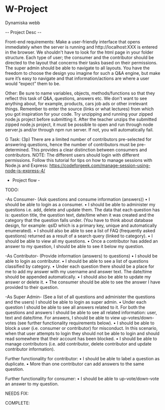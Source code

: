 # W-Project
Dynamiska webb

-- Project Desc --

Front-end requirements:
Make a user-friendly interface that opens immediately when the server is
running and http://localhost:XXX is entered in the browser. We shouldn't have
to look for the html page in your folder structure.
Each type of user; the consumer and the contributor should be directed to the
layout that concerns their tasks based on their permissions. The super admin
should be able to navigate to all layouts.
You have the freedom to choose the design you imagine for such a Q&A
engine, but make sure it’s easy to navigate and that information/actions are
where a user would “expect” them to be.

Other:
Be sure to name variables, objects, methods/functions so that they reflect this
task of Q&A, questions, answers etc. We don't want to see anything about, for
example, products, cars job ads or other irrelevant things.
Remember to enter the source (links or what lectures) from which you got
inspiration for your code.
Try unzipping and running your zipped node.js project before submitting it.
After the teacher unzips the submitted zipped node.js project, it must be
possible to open and run through node server.js and/or through npm run
server. If not, you will automatically fail.

G Task: (3p)
There are a limited number of contributors pre-selected for answering
questions, hence the number of contributors must be pre-determined. This
provides a clear distinction between consumers and contributors.
NOTE: The different users should login with different permissions. Follow this
tutorial for tips on how to manage sessions with Node.js and Express:
https://codeforgeek.com/manage-session-using-node-js-express-4/


- Project flow - 

TODO:

-As Consumer- (Ask questions and consume information (answers))
• I should be able to login as a consumer.
• I should be able to administer my questions i.e. add, delete and update them. The data that each question has is: question title, the question text, date/time when it was created and the category that the question falls under.
(You have to think about database design, for example: qsID which is a primary key, unique and automatically enumerated).
• I should also be able to see a list of FAQ (frequently asked questions) returned as a result of a search query (linked to category).
• I should be able to view all my questions.
• Once a contributor has added an answer to my question, I should be able to see it below my question.

-As Contributor- (Provide information (answers) to questions)
• I should be able to login as contributor.
• I should be able to see a list of questions classified by category.
• Under each question there should be a place for me to add my answer with my username and answer text. The date/time should be appended automatically.
• I should also be able to update my answer or delete it.
• The consumer should be able to see the answer I have provided to their question.

-As Super Admin- (See a list of all questions and administer the questions and the users)
I should be able to login as super admin.
• Under each question I should be able to see all answers related to it. For both the questions and answers I should be able to see all related information: user, text and date/time. For answers, I should be able to view up-votes/down-votes (see further functionality requirements below).
• I should be able to block a user (i.e. consumer or contributor) for misconduct. In this scenario, when that user attempts to login they should not be able to login and should read somewhere that their account has been blocked.
• I should be able to manage contributors (i.e. add contributor, delete contributor and update contributor information).

Further functionality for contributor:
• I should be able to label a question as duplicate.
• More than one contributor can add answers to the same question.

Further functionality for consumer:
• I should be able to up-vote/down-vote an answer to my question.

NEEDS FIX:

COMPLETE:


